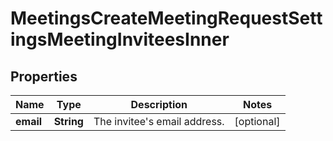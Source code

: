 

# MeetingsCreateMeetingRequestSettingsMeetingInviteesInner


## Properties

| Name | Type | Description | Notes |
|------------ | ------------- | ------------- | -------------|
|**email** | **String** | The invitee&#39;s email address. |  [optional] |



